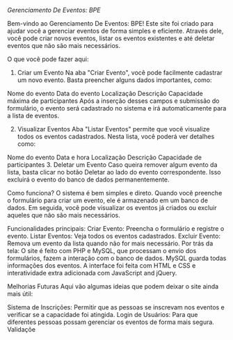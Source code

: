 *Gerenciamento De Eventos: BPE*

Bem-vindo ao Gerenciamento De Eventos: BPE! Este site foi criado para ajudar você a gerenciar eventos de forma simples e eficiente. Através dele, você pode criar novos eventos, listar os eventos existentes e até deletar eventos que não são mais necessários.

O que você pode fazer aqui:
1. Criar um Evento
Na aba "Criar Evento", você pode facilmente cadastrar um novo evento. Basta preencher alguns dados importantes, como:

Nome do evento
Data do evento
Localização
Descrição
Capacidade máxima de participantes
Após a inserção desses campos e submissão do formulário, o evento será cadastrado no sistema e irá automaticamente para a lista de eventos.

2. Visualizar Eventos
Aba "Listar Eventos" permite que você visualize todos os eventos cadastrados. Nesta lista, você poderá ver detalhes como:

Nome do evento
Data e hora
Localização
Descrição
Capacidade de participantes
3. Deletar um Evento
Caso queira remover algum evento da lista, basta clicar no botão Deletar ao lado do evento correspondente. Isso excluirá o evento do banco de dados permanentemente.

Como funciona?
O sistema é bem simples e direto. Quando você preenche o formulário para criar um evento, ele é armazenado em um banco de dados. Em seguida, você pode visualizar os eventos já criados ou excluir aqueles que não são mais necessários.

Funcionalidades principais:
Criar Evento: Preencha o formulário e registre o evento.
Listar Eventos: Veja todos os eventos cadastrados.
Excluir Evento: Remova um evento da lista quando não for mais necessário.
Por trás da tela:
O site é feito com PHP e MySQL, que processam o envio dos formulários, fazem a interação com o banco de dados. MySQL guarda todas informações dos eventos. A interface foi feita com HTML e CSS e interatividade extra adicionada com JavaScript and jQuery.

 Melhorias Futuras
Aqui vão algumas ideias que podem deixar o site ainda mais útil:

Sistema de Inscrições: Permitir que as pessoas se inscrevam nos eventos e verificar se a capacidade foi atingida.
Login de Usuários: Para que diferentes pessoas possam gerenciar os eventos de forma mais segura.
Validaçõe

